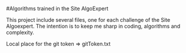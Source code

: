 #Algorithms trained in the Site AlgoExpert

This project include several files, one for each challenge of the Site Algoexpert. The intention is to keep me sharp in coding, algorithms and complexity.

Local place for the git token => gitToken.txt